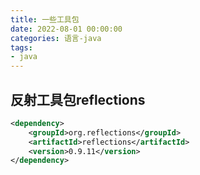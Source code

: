 ```yaml
---
title: 一些工具包
date: 2022-08-01 00:00:00
categories: 语言-java
tags:
- java
---
```


## 反射工具包reflections

```xml
<dependency>
    <groupId>org.reflections</groupId>
    <artifactId>reflections</artifactId>
    <version>0.9.11</version>
</dependency>
```
